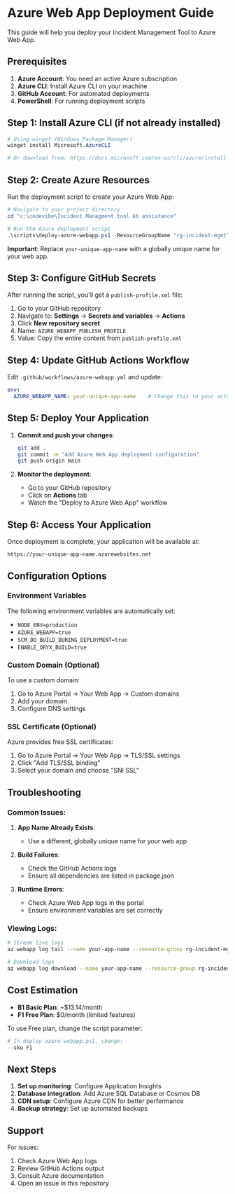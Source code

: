 # Azure Web App Deployment Guide

This guide will help you deploy your Incident Management Tool to Azure Web App.

## Prerequisites

1. **Azure Account**: You need an active Azure subscription
2. **Azure CLI**: Install Azure CLI on your machine
3. **GitHub Account**: For automated deployments
4. **PowerShell**: For running deployment scripts

## Step 1: Install Azure CLI (if not already installed)

```powershell
# Using winget (Windows Package Manager)
winget install Microsoft.AzureCLI

# Or download from: https://docs.microsoft.com/en-us/cli/azure/install-azure-cli-windows
```

## Step 2: Create Azure Resources

Run the deployment script to create your Azure Web App:

```powershell
# Navigate to your project directory
cd "c:\codevibe\Incident Managment tool kb assistance"

# Run the Azure deployment script
.\scripts\deploy-azure-webapp.ps1 -ResourceGroupName "rg-incident-mgmt" -WebAppName "your-unique-app-name" -Location "East US"
```

**Important**: Replace `your-unique-app-name` with a globally unique name for your web app.

## Step 3: Configure GitHub Secrets

After running the script, you'll get a `publish-profile.xml` file:

1. Go to your GitHub repository
2. Navigate to: **Settings** → **Secrets and variables** → **Actions**
3. Click **New repository secret**
4. Name: `AZURE_WEBAPP_PUBLISH_PROFILE`
5. Value: Copy the entire content from `publish-profile.xml`

## Step 4: Update GitHub Actions Workflow

Edit `.github/workflows/azure-webapp.yml` and update:

```yaml
env:
  AZURE_WEBAPP_NAME: your-unique-app-name    # Change this to your actual app name
```

## Step 5: Deploy Your Application

1. **Commit and push your changes**:
   ```bash
   git add .
   git commit -m "Add Azure Web App deployment configuration"
   git push origin main
   ```

2. **Monitor the deployment**:
   - Go to your GitHub repository
   - Click on **Actions** tab
   - Watch the "Deploy to Azure Web App" workflow

## Step 6: Access Your Application

Once deployment is complete, your application will be available at:
```
https://your-unique-app-name.azurewebsites.net
```

## Configuration Options

### Environment Variables

The following environment variables are automatically set:

- `NODE_ENV=production`
- `AZURE_WEBAPP=true`
- `SCM_DO_BUILD_DURING_DEPLOYMENT=true`
- `ENABLE_ORYX_BUILD=true`

### Custom Domain (Optional)

To use a custom domain:

1. Go to Azure Portal → Your Web App → Custom domains
2. Add your domain
3. Configure DNS settings

### SSL Certificate (Optional)

Azure provides free SSL certificates:

1. Go to Azure Portal → Your Web App → TLS/SSL settings
2. Click "Add TLS/SSL binding"
3. Select your domain and choose "SNI SSL"

## Troubleshooting

### Common Issues:

1. **App Name Already Exists**:
   - Use a different, globally unique name for your web app

2. **Build Failures**:
   - Check the GitHub Actions logs
   - Ensure all dependencies are listed in package.json

3. **Runtime Errors**:
   - Check Azure Web App logs in the portal
   - Ensure environment variables are set correctly

### Viewing Logs:

```bash
# Stream live logs
az webapp log tail --name your-app-name --resource-group rg-incident-mgmt

# Download logs
az webapp log download --name your-app-name --resource-group rg-incident-mgmt
```

## Cost Estimation

- **B1 Basic Plan**: ~$13.14/month
- **F1 Free Plan**: $0/month (limited features)

To use Free plan, change the script parameter:
```powershell
# In deploy-azure-webapp.ps1, change:
--sku F1
```

## Next Steps

1. **Set up monitoring**: Configure Application Insights
2. **Database integration**: Add Azure SQL Database or Cosmos DB
3. **CDN setup**: Configure Azure CDN for better performance
4. **Backup strategy**: Set up automated backups

## Support

For issues:
1. Check Azure Web App logs
2. Review GitHub Actions output
3. Consult Azure documentation
4. Open an issue in this repository
